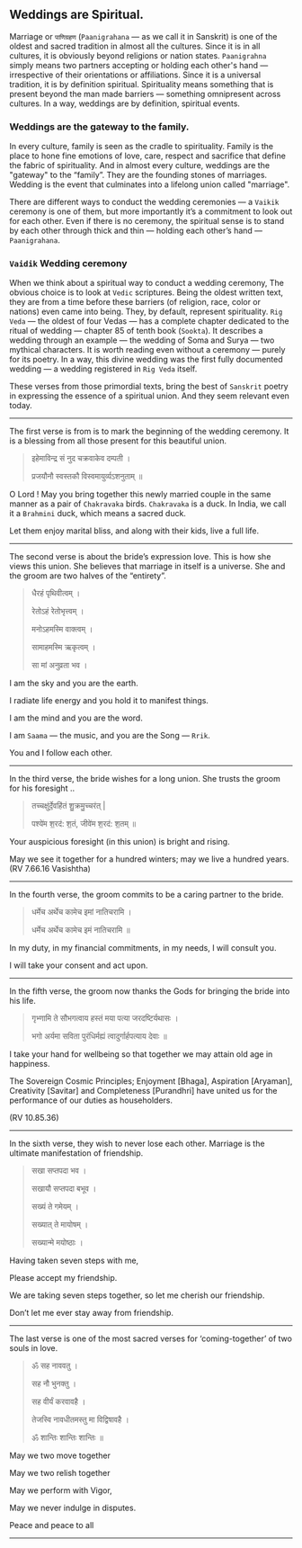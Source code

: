 ## Weddings are Spiritual.
Marriage or `पाणिग्रहण` (`Paanigrahana` — as we call it in Sanskrit) is one of the oldest and sacred tradition in almost all the cultures. Since it is in all cultures, it is obviously beyond religions or nation states. `Paanigrahna` simply means two partners accepting or holding each other's hand — irrespective of their orientations or affiliations. Since it is a universal tradition, it is by definition spiritual. Spirituality means something that is present beyond the man made barriers — something omnipresent across cultures. In a way, weddings are by definition, spiritual events. 

### Weddings are the gateway to the family.
In every culture, family is seen as the cradle to spirituality. Family is the place to hone fine emotions of love, care, respect and sacrifice that define the fabric of spirituality.  And in almost every culture, weddings are the "gateway" to the “family”. They are the founding stones of marriages. Wedding is the event that culminates into a lifelong union called "marriage". 

There are different ways to conduct the wedding ceremonies — a `Vaikik` ceremony is one of them, but more importantly it’s a commitment to look out for each other. Even if there is no ceremony, the spiritual sense is to stand by each other through thick and thin — holding each other’s hand — `Paanigrahana`.

### `Vaidik` Wedding ceremony
When we think about a spiritual way to conduct a wedding ceremony, The obvious choice is to look at `Vedic` scriptures. Being the oldest written text, they are from a time before these barriers (of religion, race, color or nations) even came into being. They, by default, represent spirituality. `Rig Veda` — the oldest of four Vedas — has a complete chapter dedicated to the ritual of wedding — chapter 85 of tenth book (`Sookta`). It describes a wedding through an example — the wedding of Soma and Surya — two mythical characters. It is worth reading even without a ceremony — purely for its poetry. In a way, this divine wedding was the first fully documented wedding — a wedding registered in `Rig Veda` itself. 

These verses from those primordial texts, bring the best of `Sanskrit` poetry in expressing the essence of a spiritual union. And they seem relevant even today. 

---

The first verse is from  is to mark the beginning of the wedding ceremony. It is a blessing from all those present for this beautiful union.

> इहेमाविन्द्र सं नुद चक्रवाकेव दम्पती ।
>
> प्रजयौनौ स्वस्तकौ विस्वमायुर्व्यऽशनुताम् ॥

O Lord ! May you bring together this newly married couple in the same manner as a pair of `Chakravaka` birds. `Chakravaka` is a duck. In India, we call it a `Brahmini` duck, which means a sacred duck.  

Let them enjoy marital bliss, and along with their kids, live a full life. 

---

The second verse is about the bride’s expression love. This is how she views this union. She believes that marriage in itself is a universe. She and the groom are two halves of the “entirety”.

>धैरहं पृथिवीत्वम् ।
>
>रेतोऽहं रेतोभृत्त्वम् ।
>
>मनोऽहमस्मि वाक्त्वम् ।
>
>सामाहमस्मि ऋकृत्वम् ।
>
>सा मां अनुव्रता भव ।


I am the sky and you are the earth. 

I radiate life energy and you hold it to manifest things. 

I am the mind and you are the word. 

I am `Saama` — the music, and you are the Song — `Rrik`. 

You and I follow each other.

----

In the third verse, the bride wishes for a long union. She trusts the groom for his foresight ..

> तच्चक्षु॑र्दे॒वहि॑तं शु॒क्रमु॒च्चर॑त् |
>
> पश्ये॑म श॒रद॑: श॒तं, जीवे॑म श॒रद॑: श॒तम् ॥


Your auspicious foresight (in this union) is bright and rising. 

May we see it together for a hundred winters; may we live a hundred years. (RV 7.66.16 Vasishtha)

----

In the fourth verse, the groom commits to be a caring partner to the bride.

> धर्मेच अर्थेच कामेच इमां नातिचरामि ।
>
> धर्मेच अर्थेच कामेच इमं नातिचरामि ॥

In my duty, in my financial commitments, in my needs, I will consult you. 

I will take your consent and act upon. 

----

In the fifth verse, the groom now thanks the Gods for bringing the bride into his life.

> गृभ्णामि ते सौभगत्वाय हस्तं मया पत्या जरदष्टिर्यथासः ।
>
> भगो अर्यमा सविता पुरंधिर्मह्यं त्वादुर्गार्हपत्याय देवाः ॥

I take your hand for wellbeing so that together we may attain old age in happiness. 

The Sovereign Cosmic Principles; Enjoyment [Bhaga], Aspiration [Aryaman], Creativity [Savitar] and Completeness [Purandhri] have united us for the performance of our duties as householders. 

(RV 10.85.36)

----


In the sixth verse, they wish to never lose each other. Marriage is the ultimate manifestation of friendship.

> सखा सप्तपदा भव ।
>
> सखायौ सप्तपदा बभूव ।
> 
> सख्यं ते गमेयम् ।
> 
> सख्यात् ते मायोषम् ।
> 
> सख्यान्मे मयोष्ठाः ।


Having taken seven steps with me,

Please accept my friendship. 

We are taking seven steps together, so let me cherish our friendship.

Don’t let me ever stay away from friendship.

----

The last verse is one of the most sacred verses for ‘coming-together’ of two souls in love.

> ॐ सह नाववतु ।
>
> सह नौ भुनक्तु ।
>
> सह वीर्यं करवावहै ।
>
> तेजस्वि नावधीतमस्तु मा विद्विषावहै ।
>
> ॐ शान्तिः शान्तिः शान्तिः ॥


May we two move together 

May we two relish together 

May we perform with Vigor, 

May we never indulge in disputes.

Peace and peace to all

----




